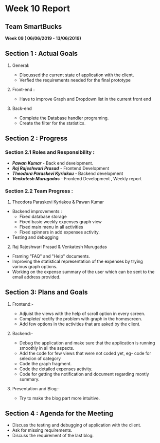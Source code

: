 # Week 10 Report
## Team SmartBucks
**Week 09 ( 06/06/2019 - 13/06/2019)**

## Section 1 : Actual Goals
1. General:
	- Discussed the current state of application with the client.
	- Verfied the requirements needed for the final prototype

2. Front-end : 
	- Have to improve Graph and Dropdown list in the current front end
3. Back-end
	- Complete the Database handler programing.
	- Create the filter for the statistics.

## Section 2 : Progress

 ### Section 2.1 Roles and Responsibility :  

- ***Pawan Kumar***                 - Back end development. 
- ***Raj Rajeshwari Prasad***       - Frontend Development
- ***Theodora Paraskevi Kyriakou*** - Backend development
- ***Venkatesh Murugadas***         - Frontend Development , Weekly report

### Section 2.2 Team Progress :  

1.  Theodora Paraskevi Kyriakou & Pawan Kumar 
- Backend improvements : 
	- Fixed database storage
	- Fixed basic weekly expenses graph view
	- Fixed main menu in all activities
	- Fixed spinners in add expenses activity.
- Testing and debugging
 
2. Raj Rajeshwari Prasad & Venkatesh Murugadas
- Framing "FAQ" and "Help" documents.
- Improving the statistical representation of the expenses by trying various graph options. 
- Working on the expense summary of the user which can be sent to the email address provided. 

## Section 3: Plans and Goals

1. Frontend:-
    - Adjuist the views with the help of scroll option in every screen.
    - Complete/ rectify the problem with graph in the homescreen.
    - Add few options in the activities that are asked by the client.

2. Backend:-
    - Debug the application and make sure that the application is running smoothly in all the aspects.
    - Add the code for few views that were not coded yet, eg- code for selecion of category
    - Code the graph fragment.
    - Code the detailed expenses activity.
    - Code for getting the notification and document regarding montly summary.
3. Presentation and Blog:-
    - Try to make the blog part more intuitive.

## Section 4 : Agenda for the Meeting
- Discuss the testing and debugging of application with the client.
- Ask for missing requirements.
- Discuss the requirement of the last blog.
